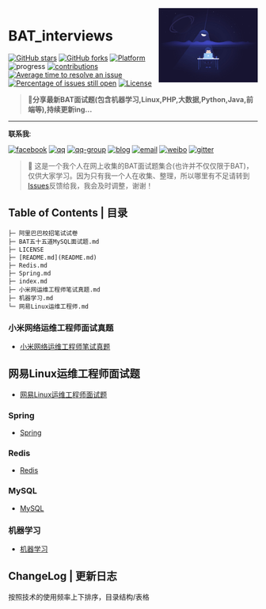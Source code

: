 <!-- markdown-toc start - Don't edit this section. Run M-x markdown-toc-generate-toc again -->
<img align="right" height="150" src="./image/码农.gif">

# BAT_interviews

[![GitHub stars](https://img.shields.io/github/stars/lengyue1024/BAT_interviews.svg)](https://github.com/lengyue1024/BAT_interviews/stargazers)
[![GitHub forks](https://img.shields.io/github/forks/lengyue1024/BAT_interviews.svg)](https://github.com/lengyue1024/BAT_interviews/network/members)
[![Platform](https://img.shields.io/badge/platform-markdown-red.svg)](https://guides.github.com/features/mastering-markdown/)
![progress](https://img.shields.io/badge/progress-developing-yellow.svg)
[![contributions](https://img.shields.io/badge/contributions-welcome-green.svg)](https://github.com/lengyue1024/BAT_interviews/pulls)
[![Average time to resolve an issue](http://isitmaintained.com/badge/resolution/lengyue1024/BAT_interviews.svg)](http://isitmaintained.com/project/lengyue1024/BAT_interviews "Average time to resolve an issue")
[![Percentage of issues still open](http://isitmaintained.com/badge/open/lengyue1024/BAT_interviews.svg)](http://isitmaintained.com/project/lengyue1024/BAT_interviews "Percentage of issues still open")
[![License](https://wangchujiang.com/sb/license/mit.svg)](https://github.com/lengyue1024/BAT_interviews/blob/master/LICENSE)

>**:rocket:分享最新BAT面试题(包含机器学习,Linux,PHP,大数据,Python,Java,前端等),持续更新ing...**

---

**联系我**:  

[![facebook](https://wangchujiang.com/sb/ico/facebook.svg)](https://www.facebook.com/ibingyu)
[![qq](https://wangchujiang.com/sb/ico/qq.svg)](http://wpa.qq.com/msgrd?v=3&uin=3433951572&site=qq&menu=yes)
[![qq-group](https://wangchujiang.com/sb/ico/group.svg)](https://jq.qq.com/?_wv=1027&k=5MttUBq)
[![blog](https://wangchujiang.com/sb/ico/linux.svg)](https://www.bingyublog.com) [![email](https://wangchujiang.com/sb/ico/email.svg)](mailto:xzhxpx@qq.com)
[![weibo](https://wangchujiang.com/sb/ico/weibo.svg)](https://weibo.com/u/6083310945)
[![gitter](https://wangchujiang.com/sb/ico/gitter.svg)](https://gitter.im/bingyux/Lobby)

>:loudspeaker: 这是一个我个人在网上收集的BAT面试题集合(也许并不仅仅限于BAT)，仅供大家学习。因为只有我一个人在收集、整理，所以哪里有不足请转到[Issues](https://github.com/lengyue1024/BAT_interviews/issues)反馈给我，我会及时调整，谢谢！

## Table of Contents | 目录

```
├─ 阿里巴巴校招笔试试卷
├─ BAT五十五道MySQL面试题.md
├─ LICENSE
├─ [README.md](README.md)
├─ Redis.md
├─ Spring.md
├─ index.md
├─ 小米网运维工程师笔试真题.md
├─ 机器学习.md
└─ 网易Linux运维工程师.md
```

### 小米网络运维工程师面试真题
- [小米网络运维工程师笔试真题](https://github.com/lengyue1024/BAT_interviews/blob/master/%E5%B0%8F%E7%B1%B3%E7%BD%91%E8%BF%90%E7%BB%B4%E5%B7%A5%E7%A8%8B%E5%B8%88%E7%AC%94%E8%AF%95%E7%9C%9F%E9%A2%98.md)

## 网易Linux运维工程师面试题
- [网易Linux运维工程师面试题](https://github.com/lengyue1024/BAT_interviews/blob/master/%E7%BD%91%E6%98%93Linux%E8%BF%90%E7%BB%B4%E5%B7%A5%E7%A8%8B%E5%B8%88.md)

### Spring
- [Spring](Spring.md)

### Redis
- [Redis](Redis.md)

### MySQL
- [MySQL](https://github.com/lengyue1024/BAT_interviews/blob/master/BAT%E4%BA%94%E5%8D%81%E4%BA%94%E9%81%93MySQL%E9%9D%A2%E8%AF%95%E9%A2%98.md)

### 机器学习
- [机器学习](https://github.com/lengyue1024/BAT_interviews/blob/master/%E6%9C%BA%E5%99%A8%E5%AD%A6%E4%B9%A0.md)

## ChangeLog | 更新日志

按照技术的使用频率上下排序，目录结构/表格
